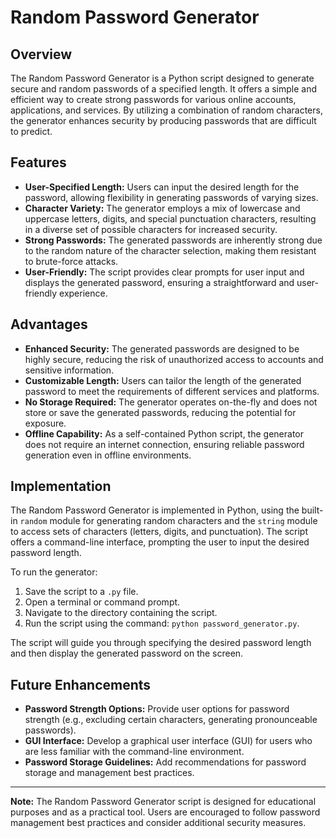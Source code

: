 # Random Password Generator

## Overview

The Random Password Generator is a Python script designed to generate secure and random passwords of a specified length. It offers a simple and efficient way to create strong passwords for various online accounts, applications, and services. By utilizing a combination of random characters, the generator enhances security by producing passwords that are difficult to predict.

## Features

- **User-Specified Length:** Users can input the desired length for the password, allowing flexibility in generating passwords of varying sizes.
- **Character Variety:** The generator employs a mix of lowercase and uppercase letters, digits, and special punctuation characters, resulting in a diverse set of possible characters for increased security.
- **Strong Passwords:** The generated passwords are inherently strong due to the random nature of the character selection, making them resistant to brute-force attacks.
- **User-Friendly:** The script provides clear prompts for user input and displays the generated password, ensuring a straightforward and user-friendly experience.

## Advantages

- **Enhanced Security:** The generated passwords are designed to be highly secure, reducing the risk of unauthorized access to accounts and sensitive information.
- **Customizable Length:** Users can tailor the length of the generated password to meet the requirements of different services and platforms.
- **No Storage Required:** The generator operates on-the-fly and does not store or save the generated passwords, reducing the potential for exposure.
- **Offline Capability:** As a self-contained Python script, the generator does not require an internet connection, ensuring reliable password generation even in offline environments.

## Implementation

The Random Password Generator is implemented in Python, using the built-in `random` module for generating random characters and the `string` module to access sets of characters (letters, digits, and punctuation). The script offers a command-line interface, prompting the user to input the desired password length.

To run the generator:

1. Save the script to a `.py` file.
2. Open a terminal or command prompt.
3. Navigate to the directory containing the script.
4. Run the script using the command: `python password_generator.py`.

The script will guide you through specifying the desired password length and then display the generated password on the screen.

## Future Enhancements

- **Password Strength Options:** Provide user options for password strength (e.g., excluding certain characters, generating pronounceable passwords).
- **GUI Interface:** Develop a graphical user interface (GUI) for users who are less familiar with the command-line environment.
- **Password Storage Guidelines:** Add recommendations for password storage and management best practices.

---

**Note:** The Random Password Generator script is designed for educational purposes and as a practical tool. Users are encouraged to follow password management best practices and consider additional security measures.
